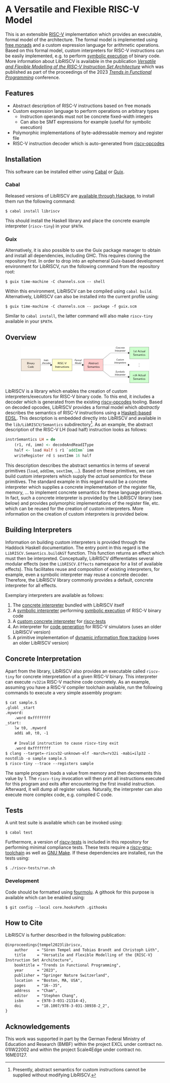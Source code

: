 # A Versatile and Flexible RISC-V Model

This is an extensible [RISC-V][riscv web] implementation which provides an executable, formal model of the architecture.
The formal model is implemented using [free monads][free monads] and a custom expression language for arithmetic operations.
Based on this formal model, custom interpreters for RISC-V instructions can be easily implemented, e.g. to perform [symbolic execution][symbolic execution wikipedia] of binary code.
More information about LibRISCV is available in the publication [*Versatile and Flexible Modelling of the RISC-V Instruction Set Architecture*][agra preprint] which was published as part of the proceedings of the 2023 [*Trends in Functional Programming*][springer tfp2023] conference.

## Features

* Abstract description of RISC-V instructions based on free monads
* Custom expression language to perform operations on arbitrary types
    * Instruction operands must not be concrete fixed-width integers
    * Can also be SMT expressions for example (useful for symbolic execution)
* Polymorphic implementations of byte-addressable memory and register file
* RISC-V instruction decoder which is auto-generated from [riscv-opcodes][riscv-opcodes github]

## Installation

This software can be installed either using [Cabal][cabal web] or [Guix][guix web].

### Cabal

Released versions of LibRISCV are [available through Hackage][libriscv hackage], to install them run the following command:

    $ cabal install libriscv

This should install the Haskell library and place the concrete example interpreter (`riscv-tiny`) in your `$PATH`.

### Guix

Alternatively, it is also possible to use the Guix package manager to obtain and install all dependencies, including GHC.
This requires cloning the repository first.
In order to drop into an ephemeral Guix-based development environment for LibRISCV, run the following command from the repository root:

    $ guix time-machine -C channels.scm -- shell

Within this environment, LibRISCV can be compiled using `cabal build`.
Alternatively, LibRISCV can also be installed into the current profile using:

    $ guix time-machine -C channels.scm -- package -f guix.scm

Similar to `cabal install`, the latter command will also make `riscv-tiny` available in your `$PATH`.

## Overview

<p align="center">
	<img alt="Overview of the creation of custom interpreters using LibRISCV" src="images/overview.svg" width="80%" />
</p>

LibRISCV is a library which enables the creation of custom interpreters/executors for RISC-V binary code.
To this end, it includes a decoder which is generated from the existing [riscv-opcodes][riscv-opcodes github] tooling.
Based on decoded opcodes, LibRISCV provides a formal model which *abstractly* describes the semantics of RISC-V instructions using a [Haskell-based EDSL][haskell edsl].
This description is embedded directly into LibRISCV and available in the `lib/LibRISCV/Semantics` subdirectory[^1].
As an example, the abstract description of the RISC-V LH (load half) instruction looks as follows:

```Haskell
instrSemantics LH = do
    (r1, rd, imm) <- decodeAndReadIType
    half <- load Half $ r1 `addImm` imm
    writeRegister rd $ sextImm 16 half
```

This description describes the abstract semantics in terms of several primitives (`load`, `addImm`, `sextImm`, …).
Based on these primitives, we can build custom interpreters which supply the *actual semantics* for these primitives.
The standard example in this regard would be a concrete interpreter which supplies a concrete implementation of the register file, memory, … to implement concrete semantics for these language primitives.
In fact, such a concrete interpreter is provided by the LibRISCV library (see below) and provides polymorphic implementations of the register file, etc. which can be reused for the creation of custom interpreters.
More information on the creation of custom interpreters is provided below.

[^1]: Presently, abstract semantics for custom instructions cannot be supplied without modifying LibRISCV.

## Building Interpreters

Information on building custom interpreters is provided through the Haddock Haskell documentation.
The entry point in this regard is the `LibRISCV.Semantics.buildAST` function.
This function returns an effect which must then be interpreted.
Conceptually, LibRISCV differentiates several modular effects (see the `LibRISCV.Effects` namespace for a list of available effects).
This facilitates reuse and composition of existing interpreters, for example, even a symbolic interpreter may reuse a concrete decoder.
Therefore, the LibRISCV library commonly provides a default, concrete interpreter for all effects.

Exemplary interpreters are available as follows:

1. The [concrete interpreter][riscv-tiny github] bundled with LibRISCV itself
2. A [symbolic interpreter][binsym github] performing [symbolic execution][symbolic execution wikipedia] of RISC-V binary code
3. A [custom concrete interpreter][riscv-tests interpreter] for [riscv-tests][riscv-tests github]
4. An interpreter for [code generation][formal-iss github] for RISC-V simulators (uses an older LibRISCV version)
5. A primitive implementation of [dynamic information flow tracking][riscv-dift interpreter] (uses an older LibRISCV version)

## Concrete Interpretation

Apart from the library, LibRISCV also provides an executable called `riscv-tiny` for concrete interpretation of a given RISC-V binary.
This interpreter can execute `rv32im` RISC-V machine code concretely.
As an example, assuming you have a RISC-V compiler toolchain available, run the following commands to execute a very simple assembly program:

    $ cat sample.S
    .globl _start
    .myword:
        .word 0xffffffff
    _start:
        lw t0, .myword
        addi a0, t0, -1

        # Invalid instruction to cause riscv-tiny exit
        .word 0xffffffff
    $ clang --target=-riscv32-unknown-elf -march=rv32i -mabi=ilp32 -nostdlib -o sample sample.S
    $ riscv-tiny --trace --registers sample

The sample program loads a value from memory and then decrements this value by 1.
The `riscv-tiny` invocation will then print all instructions executed for this program and exits after encountering the first invalid instruction.
Afterward, it will dump all register values.
Naturally, the interpreter can also execute more complex code, e.g. compiled C code.

## Tests

A unit test suite is available which can be invoked using:

	$ cabal test

Furthermore, a version of [riscv-tests][riscv-tests github] is included in this repository for performing minimal compliance tests.
These tests require a [riscv-gnu-toolchain][riscv-gnu-toolchain github] as well as [GNU Make][make web].
If these dependencies are installed, run the tests using:

	$ ./riscv-tests/run.sh

### Development

Code should be formatted using [fourmolu][fourmolu github].
A githook for this purpose is available which can be enabled using:

    $ git config --local core.hooksPath .githooks

## How to Cite

LibRISCV is further described in the following publication:

	@inproceedings{tempel2023libriscv,
	    author    = "Sören Tempel and Tobias Brandt and Christoph Lüth",
	    title     = "Versatile and Flexible Modelling of the {RISC-V} Instruction Set Architecture",
	    booktitle = "Trends in Functional Programming",
	    year      = "2023",
	    publisher = "Springer Nature Switzerland",
	    location  = "Boston, MA, USA",
	    pages     = "16--35",
	    address   = "Cham",
	    editor    = "Stephen Chang",
	    isbn      = {978-3-031-21314-4},
	    doi       = "10.1007/978-3-031-38938-2_2",
	}

## Acknowledgements

This work was supported in part by the German Federal Ministry of Education and Research (BMBF) within the project EXCL under contract no. 01IW22002 and within the project Scale4Edge under contract no. 16ME0127.

[riscv web]: https://riscv.org
[cabal web]: https://www.haskell.org/cabal/
[make web]: https://www.gnu.org/software/make
[libriscv hackage]: https://hackage.haskell.org/package/libriscv
[riscv-tests github]: https://github.com/riscv-software-src/riscv-tests
[riscv-gnu-toolchain github]: https://github.com/riscv-collab/riscv-gnu-toolchain
[guix web]: https://guix.gnu.org
[free monads]: https://doi.org/10.1145/2887747.2804319
[riscv-opcodes github]: https://github.com/riscv/riscv-opcodes
[springer tfp2023]: https://doi.org/10.1007/978-3-031-38938-2_2
[agra preprint]: https://agra.informatik.uni-bremen.de/doc/konf/TFP23_ST.pdf
[haskell edsl]: https://doi.org/10.1007/978-3-031-23669-3_10
[riscv-tiny github]: https://github.com/agra-uni-bremen/libriscv/blob/master/app/Main.hs
[riscv-tests interpreter]: https://github.com/agra-uni-bremen/libriscv/blob/master/riscv-tests/Main.hs
[riscv-dift interpreter]: https://github.com/agra-uni-bremen/libriscv/tree/tfp-2023/example
[binsym github]: https://github.com/agra-uni-bremen/binsym
[formal-iss github]: https://github.com/agra-uni-bremen/formal-iss
[symbolic execution wikipedia]: https://en.wikipedia.org/wiki/Symbolic_execution
[fourmolu github]: https://github.com/fourmolu/fourmolu
